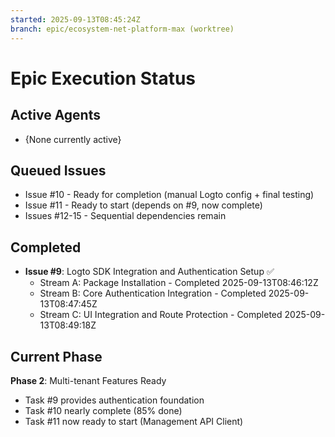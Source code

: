 ```yaml
---
started: 2025-09-13T08:45:24Z
branch: epic/ecosystem-net-platform-max (worktree)
---
```


# Epic Execution Status

## Active Agents
- {None currently active}

## Queued Issues
- Issue #10 - Ready for completion (manual Logto config + final testing)
- Issue #11 - Ready to start (depends on #9, now complete)
- Issues #12-15 - Sequential dependencies remain

## Completed
- **Issue #9**: Logto SDK Integration and Authentication Setup ✅
  - Stream A: Package Installation - Completed 2025-09-13T08:46:12Z
  - Stream B: Core Authentication Integration - Completed 2025-09-13T08:47:45Z  
  - Stream C: UI Integration and Route Protection - Completed 2025-09-13T08:49:18Z

## Current Phase
**Phase 2**: Multi-tenant Features Ready
- Task #9 provides authentication foundation
- Task #10 nearly complete (85% done)
- Task #11 now ready to start (Management API Client)